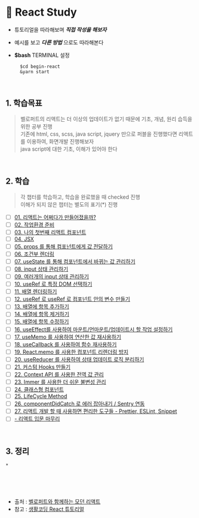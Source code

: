 # 🤔 React Study 

* 튜토리얼을 따라해보며 _**직접 작성을 해보자**_
* 예시를 보고 _**다른 방법**_ 으로도 따라해본다
* **$bash** TERMINAL 설정
    
        $cd begin-react   
        &yarn start   

<br />

## 1. 학습목표

> 벨로퍼트의 리액트는 더 이상의 업데이트가 없기 때문에 기초, 개념, 원리 습득을 위한 공부 진행   
> 기존에 html, css, scss, java script, jquery 만으로 퍼블을 진행했다면 리액트를 이용하여, 화면개발 진행해보자   
> java script에 대한 기초, 이해가 있어야 한다

<br />

## 2. 학습

> 각 챕터를 학습하고, 학습을  완료했을 때 checked 진행  
> 이해가 되지 않은 챕터는 별도의 표기(*) 진행

* [ ] [01. 리액트는 어쩌다가 만들어졌을까?](https://react.vlpt.us/basic/01-concept.html)
* [ ] [02. 작업환경 준비](https://react.vlpt.us/basic/02-prepare.html)
* [ ] [03. 나의 첫번째 리액트 컴포넌트](https://react.vlpt.us/basic/03-first-component.html)
* [ ] [04. JSX](https://react.vlpt.us/basic/04-jsx.html)
* [ ] [05. props 를 통해 컴포넌트에게 값 전달하기](https://react.vlpt.us/basic/05-props.html)
* [ ] [06. 조건부 렌더링](https://react.vlpt.us/basic/06-conditional-rendering.html)
* [ ] [07. useState 를 통해 컴포넌트에서 바뀌는 값 관리하기](https://react.vlpt.us/basic/07-useState.html)
* [ ] [08. input 상태 관리하기](https://react.vlpt.us/basic/08-manage-input.html)
* [ ] [09. 여러개의 input 상태 관리하기](https://react.vlpt.us/basic/09-multiple-inputs.html)
* [ ] [10. useRef 로 특정 DOM 선택하기](https://react.vlpt.us/basic/10-useRef.html)
* [ ] [11. 배열 렌더링하기](https://react.vlpt.us/basic/11-render-array.html)
* [ ] [12. useRef 로 useRef 로 컴포넌트 안의 변수 만들기](https://react.vlpt.us/basic/12-variable-with-useRef.html)
* [ ] [13. 배열에 항목 추가하기](https://react.vlpt.us/basic/13-array-insert.html)
* [ ] [14. 배열에 항목 제거하기](https://react.vlpt.us/basic/14-array-remove.html)
* [ ] [15. 배열에 항목 수정하기](https://react.vlpt.us/basic/15-array-modify.html)
* [ ] [16. useEffect를 사용하여 마운트/언마운트/업데이트시 할 작업 설정하기](https://react.vlpt.us/basic/16-useEffect.html)
* [ ] [17. useMemo 를 사용하여 연산한 값 재사용하기](https://react.vlpt.us/basic/17-useMemo.html)
* [ ] [18. useCallback 를 사용하여 함수 재사용하기](https://react.vlpt.us/basic/18-useCallback.html)
* [ ] [19. React.memo 를 사용한 컴포넌트 리렌더링 방지](https://react.vlpt.us/basic/19-React.memo.html)
* [ ] [20. useReducer 를 사용하여 상태 업데이트 로직 분리하기](https://react.vlpt.us/basic/20-useReducer.html)
* [ ] [21. 커스텀 Hooks 만들기](https://react.vlpt.us/basic/21-custom-hook.html)
* [ ] [22. Context API 를 사용한 전역 값 관리](https://react.vlpt.us/basic/22-context-dispatch.html)
* [ ] [23. Immer 를 사용한 더 쉬운 불변성 관리](https://react.vlpt.us/basic/23-immer.html)
* [ ] [24. 클래스형 컴포넌트](https://react.vlpt.us/basic/24-class-component.html)
* [ ] [25. LifeCycle Method](https://react.vlpt.us/basic/25-lifecycle.html)
* [ ] [26. componentDidCatch 로 에러 잡아내기 / Sentry 연동](https://react.vlpt.us/basic/26-componentDidCatch-and-sentry.html)
* [ ] [27. 리액트 개발 할 때 사용하면 편리한 도구들 - Prettier, ESLint, Snippet](https://react.vlpt.us/basic/27-useful-tools.html)
* [ ] [- 리액트 입문 마무리](https://react.vlpt.us/basic/CONCLUSION.html)

<br />

## 3. 정리

    * 

<br />
<br />
<br />


- 출처 :  [벨로퍼트와 함께하는 모던 리액트](https://react.vlpt.us/)
- 참고 :  [생활코딩 React 튜토리얼](https://www.opentutorials.org/course/4900)